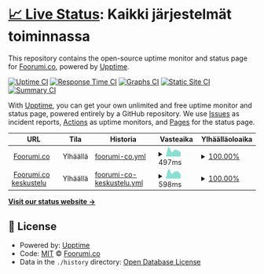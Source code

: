 # [📈 Live Status](https://status.foorumi.co): <!--live status--> **Kaikki järjestelmät toiminnassa**

This repository contains the open-source uptime monitor and status page for [Foorumi.co](https://foorumi.co), powered by [Upptime](https://github.com/upptime/upptime).

[![Uptime CI](https://github.com/foorumico/status/workflows/Uptime%20CI/badge.svg)](https://github.com/foorumico/status/actions?query=workflow%3A%22Uptime+CI%22)
[![Response Time CI](https://github.com/foorumico/status/workflows/Response%20Time%20CI/badge.svg)](https://github.com/foorumico/status/actions?query=workflow%3A%22Response+Time+CI%22)
[![Graphs CI](https://github.com/foorumico/status/workflows/Graphs%20CI/badge.svg)](https://github.com/foorumico/status/actions?query=workflow%3A%22Graphs+CI%22)
[![Static Site CI](https://github.com/foorumico/status/workflows/Static%20Site%20CI/badge.svg)](https://github.com/foorumico/status/actions?query=workflow%3A%22Static+Site+CI%22)
[![Summary CI](https://github.com/foorumico/status/workflows/Summary%20CI/badge.svg)](https://github.com/foorumico/status/actions?query=workflow%3A%22Summary+CI%22)

With [Upptime](https://upptime.js.org), you can get your own unlimited and free uptime monitor and status page, powered entirely by a GitHub repository. We use [Issues](https://github.com/foorumico/status/issues) as incident reports, [Actions](https://github.com/foorumico/status/actions) as uptime monitors, and [Pages](https://status.foorumi.co) for the status page.

<!--start: status pages-->
<!-- This summary is generated by Upptime (https://github.com/upptime/upptime) -->
<!-- Do not edit this manually, your changes will be overwritten -->
<!-- prettier-ignore -->
| URL | Tila | Historia | Vasteaika | Ylhäälläoloaika |
| --- | ------ | ------- | ------------- | ------ |
| <img alt="" src="https://favicons.githubusercontent.com/foorumi.co" height="13"> [Foorumi.co](https://foorumi.co) | Ylhäällä | [foorumi-co.yml](https://github.com/foorumico/status/commits/HEAD/history/foorumi-co.yml) | <details><summary><img alt="Vasteaika graafi" src="./graphs/foorumi-co/response-time-week.png" height="20"> 497ms</summary><br><a href="https://status.foorumi.co/history/foorumi-co"><img alt="Vasteaika 497" src="https://img.shields.io/endpoint?url=https%3A%2F%2Fraw.githubusercontent.com%2Ffoorumico%2Fstatus%2FHEAD%2Fapi%2Ffoorumi-co%2Fresponse-time.json"></a><br><a href="https://status.foorumi.co/history/foorumi-co"><img alt="24h vasteaika 497" src="https://img.shields.io/endpoint?url=https%3A%2F%2Fraw.githubusercontent.com%2Ffoorumico%2Fstatus%2FHEAD%2Fapi%2Ffoorumi-co%2Fresponse-time-day.json"></a><br><a href="https://status.foorumi.co/history/foorumi-co"><img alt="7 päivän vasteaika 497" src="https://img.shields.io/endpoint?url=https%3A%2F%2Fraw.githubusercontent.com%2Ffoorumico%2Fstatus%2FHEAD%2Fapi%2Ffoorumi-co%2Fresponse-time-week.json"></a><br><a href="https://status.foorumi.co/history/foorumi-co"><img alt="30 päivän vasteaika 497" src="https://img.shields.io/endpoint?url=https%3A%2F%2Fraw.githubusercontent.com%2Ffoorumico%2Fstatus%2FHEAD%2Fapi%2Ffoorumi-co%2Fresponse-time-month.json"></a><br><a href="https://status.foorumi.co/history/foorumi-co"><img alt="1 vuoden vasteaika 497" src="https://img.shields.io/endpoint?url=https%3A%2F%2Fraw.githubusercontent.com%2Ffoorumico%2Fstatus%2FHEAD%2Fapi%2Ffoorumi-co%2Fresponse-time-year.json"></a></details> | <details><summary><a href="https://status.foorumi.co/history/foorumi-co">100.00%</a></summary><a href="https://status.foorumi.co/history/foorumi-co"><img alt="Ylhäälläoloaika 100.00%" src="https://img.shields.io/endpoint?url=https%3A%2F%2Fraw.githubusercontent.com%2Ffoorumico%2Fstatus%2FHEAD%2Fapi%2Ffoorumi-co%2Fuptime.json"></a><br><a href="https://status.foorumi.co/history/foorumi-co"><img alt="24h ylhäälläoloaika 100.00%" src="https://img.shields.io/endpoint?url=https%3A%2F%2Fraw.githubusercontent.com%2Ffoorumico%2Fstatus%2FHEAD%2Fapi%2Ffoorumi-co%2Fuptime-day.json"></a><br><a href="https://status.foorumi.co/history/foorumi-co"><img alt="7 päivän ylhäälläoloaika 100.00%" src="https://img.shields.io/endpoint?url=https%3A%2F%2Fraw.githubusercontent.com%2Ffoorumico%2Fstatus%2FHEAD%2Fapi%2Ffoorumi-co%2Fuptime-week.json"></a><br><a href="https://status.foorumi.co/history/foorumi-co"><img alt="30 päivän ylhäälläoloaika 100.00%" src="https://img.shields.io/endpoint?url=https%3A%2F%2Fraw.githubusercontent.com%2Ffoorumico%2Fstatus%2FHEAD%2Fapi%2Ffoorumi-co%2Fuptime-month.json"></a><br><a href="https://status.foorumi.co/history/foorumi-co"><img alt="1 vuoden ylhäälläoloaika 100.00%" src="https://img.shields.io/endpoint?url=https%3A%2F%2Fraw.githubusercontent.com%2Ffoorumico%2Fstatus%2FHEAD%2Fapi%2Ffoorumi-co%2Fuptime-year.json"></a></details>
| <img alt="" src="https://favicons.githubusercontent.com/keskustelu.foorumi.co" height="13"> [Foorumi.co keskustelu](https://keskustelu.foorumi.co) | Ylhäällä | [foorumi-co-keskustelu.yml](https://github.com/foorumico/status/commits/HEAD/history/foorumi-co-keskustelu.yml) | <details><summary><img alt="Vasteaika graafi" src="./graphs/foorumi-co-keskustelu/response-time-week.png" height="20"> 598ms</summary><br><a href="https://status.foorumi.co/history/foorumi-co-keskustelu"><img alt="Vasteaika 598" src="https://img.shields.io/endpoint?url=https%3A%2F%2Fraw.githubusercontent.com%2Ffoorumico%2Fstatus%2FHEAD%2Fapi%2Ffoorumi-co-keskustelu%2Fresponse-time.json"></a><br><a href="https://status.foorumi.co/history/foorumi-co-keskustelu"><img alt="24h vasteaika 598" src="https://img.shields.io/endpoint?url=https%3A%2F%2Fraw.githubusercontent.com%2Ffoorumico%2Fstatus%2FHEAD%2Fapi%2Ffoorumi-co-keskustelu%2Fresponse-time-day.json"></a><br><a href="https://status.foorumi.co/history/foorumi-co-keskustelu"><img alt="7 päivän vasteaika 598" src="https://img.shields.io/endpoint?url=https%3A%2F%2Fraw.githubusercontent.com%2Ffoorumico%2Fstatus%2FHEAD%2Fapi%2Ffoorumi-co-keskustelu%2Fresponse-time-week.json"></a><br><a href="https://status.foorumi.co/history/foorumi-co-keskustelu"><img alt="30 päivän vasteaika 598" src="https://img.shields.io/endpoint?url=https%3A%2F%2Fraw.githubusercontent.com%2Ffoorumico%2Fstatus%2FHEAD%2Fapi%2Ffoorumi-co-keskustelu%2Fresponse-time-month.json"></a><br><a href="https://status.foorumi.co/history/foorumi-co-keskustelu"><img alt="1 vuoden vasteaika 598" src="https://img.shields.io/endpoint?url=https%3A%2F%2Fraw.githubusercontent.com%2Ffoorumico%2Fstatus%2FHEAD%2Fapi%2Ffoorumi-co-keskustelu%2Fresponse-time-year.json"></a></details> | <details><summary><a href="https://status.foorumi.co/history/foorumi-co-keskustelu">100.00%</a></summary><a href="https://status.foorumi.co/history/foorumi-co-keskustelu"><img alt="Ylhäälläoloaika 100.00%" src="https://img.shields.io/endpoint?url=https%3A%2F%2Fraw.githubusercontent.com%2Ffoorumico%2Fstatus%2FHEAD%2Fapi%2Ffoorumi-co-keskustelu%2Fuptime.json"></a><br><a href="https://status.foorumi.co/history/foorumi-co-keskustelu"><img alt="24h ylhäälläoloaika 100.00%" src="https://img.shields.io/endpoint?url=https%3A%2F%2Fraw.githubusercontent.com%2Ffoorumico%2Fstatus%2FHEAD%2Fapi%2Ffoorumi-co-keskustelu%2Fuptime-day.json"></a><br><a href="https://status.foorumi.co/history/foorumi-co-keskustelu"><img alt="7 päivän ylhäälläoloaika 100.00%" src="https://img.shields.io/endpoint?url=https%3A%2F%2Fraw.githubusercontent.com%2Ffoorumico%2Fstatus%2FHEAD%2Fapi%2Ffoorumi-co-keskustelu%2Fuptime-week.json"></a><br><a href="https://status.foorumi.co/history/foorumi-co-keskustelu"><img alt="30 päivän ylhäälläoloaika 100.00%" src="https://img.shields.io/endpoint?url=https%3A%2F%2Fraw.githubusercontent.com%2Ffoorumico%2Fstatus%2FHEAD%2Fapi%2Ffoorumi-co-keskustelu%2Fuptime-month.json"></a><br><a href="https://status.foorumi.co/history/foorumi-co-keskustelu"><img alt="1 vuoden ylhäälläoloaika 100.00%" src="https://img.shields.io/endpoint?url=https%3A%2F%2Fraw.githubusercontent.com%2Ffoorumico%2Fstatus%2FHEAD%2Fapi%2Ffoorumi-co-keskustelu%2Fuptime-year.json"></a></details>

<!--end: status pages-->

[**Visit our status website →**](https://status.foorumi.co)

## 📄 License

- Powered by: [Upptime](https://github.com/upptime/upptime)
- Code: [MIT](./LICENSE) © [Foorumi.co](https://foorumi.co)
- Data in the `./history` directory: [Open Database License](https://opendatacommons.org/licenses/odbl/1-0/)
